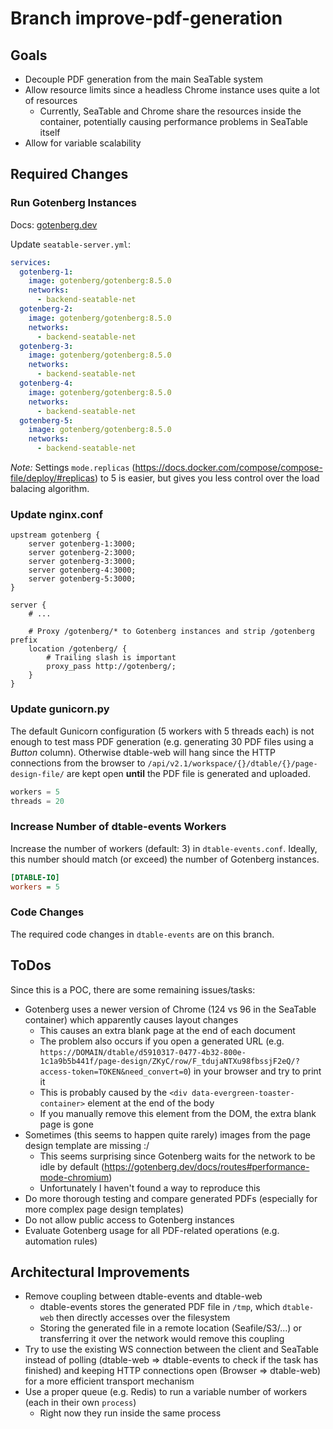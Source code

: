 # Branch improve-pdf-generation

## Goals
- Decouple PDF generation from the main SeaTable system
- Allow resource limits since a headless Chrome instance uses quite a lot of resources
  - Currently, SeaTable and Chrome share the resources inside the container, potentially causing performance problems in SeaTable itself
- Allow for variable scalability

## Required Changes

### Run Gotenberg Instances

Docs: [gotenberg.dev](https://gotenberg.dev/)

Update `seatable-server.yml`:

```yml
services:
  gotenberg-1:
    image: gotenberg/gotenberg:8.5.0
    networks:
      - backend-seatable-net
  gotenberg-2:
    image: gotenberg/gotenberg:8.5.0
    networks:
      - backend-seatable-net
  gotenberg-3:
    image: gotenberg/gotenberg:8.5.0
    networks:
      - backend-seatable-net
  gotenberg-4:
    image: gotenberg/gotenberg:8.5.0
    networks:
      - backend-seatable-net
  gotenberg-5:
    image: gotenberg/gotenberg:8.5.0
    networks:
      - backend-seatable-net
```

*Note:* Settings `mode.replicas` (https://docs.docker.com/compose/compose-file/deploy/#replicas) to 5 is easier,
but gives you less control over the load balacing algorithm.

### Update nginx.conf

```
upstream gotenberg {
    server gotenberg-1:3000;
    server gotenberg-2:3000;
    server gotenberg-3:3000;
    server gotenberg-4:3000;
    server gotenberg-5:3000;
}

server {
    # ...

    # Proxy /gotenberg/* to Gotenberg instances and strip /gotenberg prefix
    location /gotenberg/ {
        # Trailing slash is important
        proxy_pass http://gotenberg/;
    }
}
```

### Update gunicorn.py

The default Gunicorn configuration (5 workers with 5 threads each) is not enough to test mass PDF generation
(e.g. generating 30 PDF files using a _Button_ column). Otherwise dtable-web will hang since the HTTP connections
from the browser to `/api/v2.1/workspace/{}/dtable/{}/page-design-file/` are kept open **until** the PDF file
is generated and uploaded.

```py
workers = 5
threads = 20
```

### Increase Number of dtable-events Workers

Increase the number of workers (default: 3) in `dtable-events.conf`. Ideally, this number should match (or exceed) the number of Gotenberg instances.

```ini
[DTABLE-IO]
workers = 5
```

### Code Changes

The required code changes in `dtable-events` are on this branch.

## ToDos

Since this is a POC, there are some remaining issues/tasks:
- Gotenberg uses a newer version of Chrome (124 vs 96 in the SeaTable container) which apparently causes layout changes
  - This causes an extra blank page at the end of each document
  - The problem also occurs if you open a generated URL (e.g. `https://DOMAIN/dtable/d5910317-0477-4b32-800e-1c1a9b5b441f/page-design/ZKyC/row/F_tdujaNTXu98fbssjF2eQ/?access-token=TOKEN&need_convert=0`) in your browser and try to print it
  - This is probably caused by the `<div data-evergreen-toaster-container>` element at the end of the body
  - If you manually remove this element from the DOM, the extra blank page is gone
- Sometimes (this seems to happen quite rarely) images from the page design template are missing :/
  - This seems surprising since Gotenberg waits for the network to be idle by default (https://gotenberg.dev/docs/routes#performance-mode-chromium)
  - Unfortunately I haven't found a way to reproduce this
- Do more thorough testing and compare generated PDFs (especially for more complex page design templates)
- Do not allow public access to Gotenberg instances
- Evaluate Gotenberg usage for all PDF-related operations (e.g. automation rules)

## Architectural Improvements

- Remove coupling between dtable-events and dtable-web
  - dtable-events stores the generated PDF file in `/tmp`, which `dtable-web` then directly accesses over the filesystem
  - Storing the generated file in a remote location (Seafile/S3/...) or transferring it over the network would remove this coupling
- Try to use the existing WS connection between the client and SeaTable instead of polling (dtable-web => dtable-events to check if the task has finished) and keeping HTTP connections open (Browser => dtable-web) for a more efficient transport mechanism
- Use a proper queue (e.g. Redis) to run a variable number of workers (each in their own `process`)
  - Right now they run inside the same process

